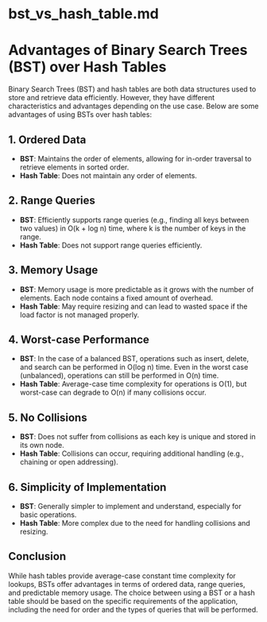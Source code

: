 # bst_vs_hash_table.md

# Advantages of Binary Search Trees (BST) over Hash Tables

Binary Search Trees (BST) and hash tables are both data structures used to store and retrieve data efficiently. However, they have different characteristics and advantages depending on the use case. Below are some advantages of using BSTs over hash tables:

## 1. Ordered Data
- **BST**: Maintains the order of elements, allowing for in-order traversal to retrieve elements in sorted order.
- **Hash Table**: Does not maintain any order of elements.

## 2. Range Queries
- **BST**: Efficiently supports range queries (e.g., finding all keys between two values) in O(k + log n) time, where k is the number of keys in the range.
- **Hash Table**: Does not support range queries efficiently.

## 3. Memory Usage
- **BST**: Memory usage is more predictable as it grows with the number of elements. Each node contains a fixed amount of overhead.
- **Hash Table**: May require resizing and can lead to wasted space if the load factor is not managed properly.

## 4. Worst-case Performance
- **BST**: In the case of a balanced BST, operations such as insert, delete, and search can be performed in O(log n) time. Even in the worst case (unbalanced), operations can still be performed in O(n) time.
- **Hash Table**: Average-case time complexity for operations is O(1), but worst-case can degrade to O(n) if many collisions occur.

## 5. No Collisions
- **BST**: Does not suffer from collisions as each key is unique and stored in its own node.
- **Hash Table**: Collisions can occur, requiring additional handling (e.g., chaining or open addressing).

## 6. Simplicity of Implementation
- **BST**: Generally simpler to implement and understand, especially for basic operations.
- **Hash Table**: More complex due to the need for handling collisions and resizing.

## Conclusion
While hash tables provide average-case constant time complexity for lookups, BSTs offer advantages in terms of ordered data, range queries, and predictable memory usage. The choice between using a BST or a hash table should be based on the specific requirements of the application, including the need for order and the types of queries that will be performed.